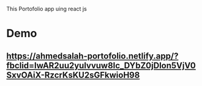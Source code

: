 This Portofolio app uing react js

# Demo
## https://ahmedsalah-portofolio.netlify.app/?fbclid=IwAR2uu2yulvvuw8Ic_DYbZ0jDlon5VjV0SxvOAiX-RzcrKsKU2sGFkwioH98
